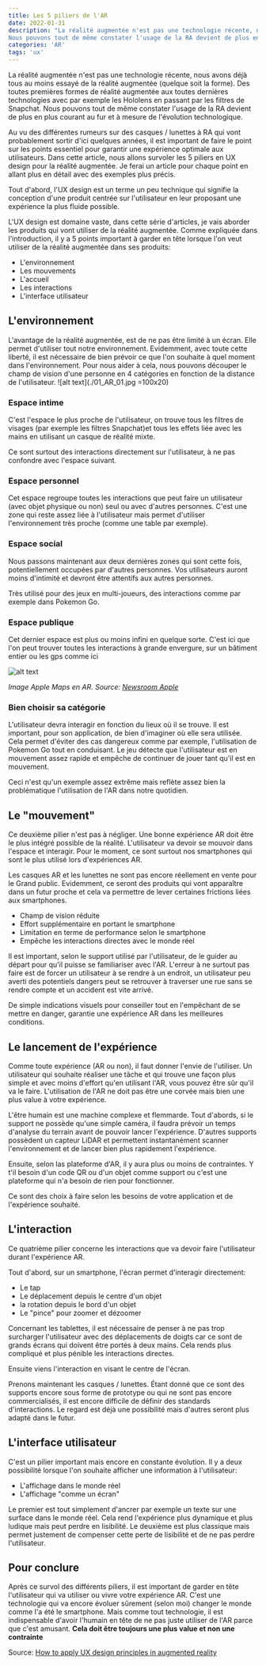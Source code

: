 ```yaml
---
title: Les 5 piliers de l'AR
date: 2022-01-31
description: "La réalité augmentée n'est pas une technologie récente, nous avons déjà tous au moins essayé de la réalité augmentée (quelque soit la forme). Des toutes premières formes de réalité augmentée aux toutes dernières technologies avec par exemple les Hololens en passant par les filtres de Snapchat. 
Nous pouvons tout de même constater l'usage de la RA devient de plus en plus courant au fur et à mesure de l'évolution technologique. "
categories: 'AR'
tags: 'ux'
---
```


La réalité augmentée n'est pas une technologie récente, nous avons déjà tous au moins essayé de la réalité augmentée (quelque soit la forme). Des toutes premières formes de réalité augmentée aux toutes dernières technologies avec par exemple les Hololens en passant par les filtres de Snapchat. 
Nous pouvons tout de même constater l'usage de la RA devient de plus en plus courant au fur et à mesure de l'évolution technologique. 

Au vu des différentes rumeurs sur des casques / lunettes à RA qui vont probablement sortir d'ici quelques années, il est important de faire le point sur les points essentiel pour garantir une expérience optimale aux utilisateurs.
Dans cette article, nous allons survoler les 5 piliers en UX design pour la réalité augmentée. Je ferai un article pour chaque point en allant plus en détail avec des exemples plus précis.

Tout d'abord, l'UX design est un terme un peu technique qui signifie la conception d'une produit centrée sur l'utilisateur en leur proposant une expérience la plus fluide possible.

L'UX design est domaine vaste, dans cette série d'articles, je vais aborder les produits qui vont utiliser de la réalité augmentée. Comme expliquée dans l'introduction, il y a 5 points important à garder en tête lorsque l'on veut utiliser de la réalité augmentée dans ses produits:

- L'environnement
- Les mouvements
- L'accueil
- Les interactions
- L'interface utilisateur

## L'environnement
L'avantage de la réalité augmentée, est de ne pas être limité à un écran. Elle permet d'utiliser tout notre environnement.
Evidemment, avec toute cette liberté, il est nécessaire de bien prévoir ce que l'on souhaite à quel moment dans l'environnement. Pour nous aider à cela, nous pouvons découper le champ de vision d'une personne en 4 catégories en fonction de la distance de l'utilisateur.
![alt text](./01_AR_01.jpg =100x20)

### Espace intime
C'est l'espace le plus proche de l'utilisateur, on trouve tous les filtres de visages (par exemple les filtres Snapchat)et tous les effets liée avec les mains en utilisant un casque de réalité mixte.

Ce sont surtout des interactions directement sur l'utilisateur, à ne pas confondre avec l'espace suivant.

### Espace personnel
Cet espace regroupe toutes les interactions que peut faire un utilisateur (avec objet physique ou non) seul ou avec d'autres personnes. C'est une zone qui reste assez liée à l'utilisateur mais permet d'utiliser l'environnement très proche (comme une table par exemple).

### Espace social
Nous passons maintenant aux deux dernières zones qui sont cette fois, potentiellement occupées par d'autres personnes. Vos utilisateurs auront moins d'intimité et devront être attentifs aux autres personnes.

Très utilisé pour des jeux en multi-joueurs, des interactions comme par exemple dans Pokemon Go.

### Espace publique
Cet dernier espace est plus ou moins infini en quelque sorte. C'est ici que l'on peut trouver toutes les interactions à grande envergure, sur un bâtiment entier ou les gps comme ici

![alt text](/images/ar/01_AR_01.jpg)

*Image Apple Maps en AR. Source: [Newsroom Apple](https://www.apple.com/newsroom/2021/09/apple-maps-introduces-new-ways-to-explore-major-cities-in-3d/)*

### Bien choisir sa catégorie
L'utilisateur devra interagir en fonction du lieux où il se trouve. Il est important, pour son application, de bien d'imaginer où elle sera utilisée. Cela permet d'éviter des cas dangereux comme par exemple, l'utilisation de Pokemon Go tout en conduisant. Le jeu détecte que l'utilisateur est en mouvement assez rapide et empêche de continuer de jouer tant qu'il est en mouvement. 

Ceci n'est qu'un exemple assez extrême  mais reflète assez bien la problématique l'utilisation de l'AR dans notre quotidien.

## Le "mouvement" 
Ce deuxième pilier n'est pas à négliger. Une bonne expérience AR doit être le plus intégré possible de la réalité. L'utilisateur va devoir se mouvoir dans l'espace et interagir. Pour le moment, ce sont surtout nos smartphones qui sont le plus utilisé lors d'expériences AR. 

Les casques AR et les lunettes ne sont pas encore réellement en vente pour le Grand public. Evidemment, ce seront des produits qui vont apparaître dans un futur proche et cela va permettre de lever certaines frictions liées aux smartphones.
- Champ de vision réduite
- Effort supplémentaire en portant le smartphone
- Limitation en terme de performance selon le smartphone
- Empêche les interactions directes avec le monde réel

Il est important, selon le support utilisé par l'utilisateur, de le guider au départ pour qu'il puisse se familiariser avec l'AR. L'erreur à ne surtout pas faire est de forcer un utilisateur à se rendre à un endroit, un utilisateur peu averti des potentiels dangers peut se retrouver à traverser une rue sans se rendre compte et un accident est vite arrivé.

De simple indications visuels pour conseiller tout en l'empêchant de se mettre en danger, garantie une expérience AR dans les meilleures conditions.

## Le lancement de l'expérience
Comme toute expérience (AR ou non), il faut donner l'envie de l'utiliser. Un utilisateur qui souhaite réaliser une tâche et qui trouve une façon plus simple et avec moins d'effort qu'en utilisant l'AR, vous pouvez être sûr qu'il va le faire. L'utilisation de l'AR ne doit pas être une corvée mais bien une plus value à votre expérience.

L'être humain est une machine complexe et flemmarde. Tout d'abords, si le support ne possède qu'une simple caméra, il faudra prévoir un temps d'analyse du terrain avant de pouvoir lancer l'expérience. D'autres supports possèdent un capteur LiDAR et permettent instantanément scanner l'environnement et de lancer bien plus rapidement l'expérience.

Ensuite, selon las plateforme d'AR, il y aura plus ou moins de contraintes. Y t'il besoin d'un code QR ou d'un objet comme support ou c'est une plateforme qui n'a besoin de rien pour fonctionner.

Ce sont des choix à faire selon les besoins de votre application et de l'expérience souhaité.

## L'interaction
Ce quatrième pilier concerne les interactions que va devoir faire l'utilisateur durant l'expérience AR.

Tout d'abord, sur un smartphone, l'écran permet d'interagir directement:
- Le tap
- Le déplacement depuis le centre d'un objet 
- la rotation depuis le bord d'un objet
- Le "pince" pour zoomer et dézoomer

Concernant les tablettes, il est nécessaire de penser à ne pas trop surcharger l'utilisateur avec des déplacements de doigts car ce sont de grands écrans qui doivent être portés à deux mains. Cela rends plus compliqué et plus pénible les interactions directes.

Ensuite viens l'interaction en visant le centre de l'écran.

Prenons maintenant les casques / lunettes. Étant donné que ce sont des supports encore sous forme de prototype ou qui ne sont pas encore commercialisés, il est encore difficile de définir des standards d'interactions.
Le regard est déjà une possibilité mais d'autres seront plus adapté dans le futur.

## L'interface utilisateur
C'est un pilier important mais encore en constante évolution. Il y a deux possibilité lorsque l'on souhaite afficher une information à l'utilisateur:
- L'affichage dans le monde réel
- L'affichage "comme un écran"

Le premier est tout simplement d'ancrer par exemple un texte sur une surface dans le monde réel. Cela rend l'expérience plus dynamique et plus ludique mais peut perdre en lisibilité.
Le deuxième est plus classique mais permet justement de compenser cette perte de lisibilité et de ne pas perdre l'utilisateur.

## Pour conclure
Après ce survol des différents piliers, il est important de garder en tête l'utilisateur qui va utiliser ou vivre votre expérience AR.
C'est une technologie qui va encore évoluer sûrement (selon moi) changer le monde comme l'a été le smartphone. Mais comme tout technologie, il est indispensable d'avoir l'humain en tête de ne pas juste utiliser de l'AR parce que c'est amusant. **Cela doit être toujours une plus value et non une contrainte** 

Source: [How to apply UX design principles in augmented reality](https://www.wikitude.com/blog-ux-design-for-augmented-reality/)